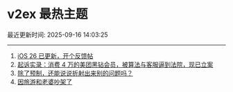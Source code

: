 # v2ex 最热主题

最近更新时间: 2025-09-16 14:03:25

--- 
1. [iOS 26 已更新，开个反馈帖](https://www.v2ex.com/t/1159470) 
2. [起诉实录：消费 4 万的美团黑钻会员，被算法与客服逼到法院，现已立案](https://www.v2ex.com/t/1159485) 
3. [除了预制，还能说说折射出来别的问题吗？](https://www.v2ex.com/t/1159503) 
4. [因旅游和老婆吵架了](https://www.v2ex.com/t/1159535) 
